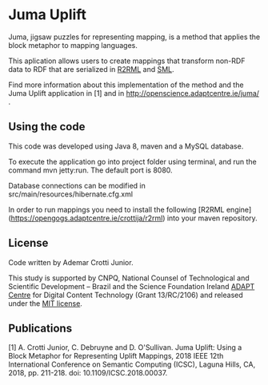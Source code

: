 # Juma Uplift

Juma, jigsaw puzzles for representing mapping, is a method that applies the block metaphor to mapping languages. 

This aplication allows users to create mappings that transform non-RDF data to RDF that are serialized in [R2RML](https://www.w3.org/TR/r2rml/) and [SML](http://sml.aksw.org/).

Find more information about this implementation of the method and the Juma Uplift application in [1] and in http://openscience.adaptcentre.ie/juma/ .

## Using the code
This code was developed using Java 8, maven and a MySQL database.

To execute the application go into project folder using terminal, and run the command mvn jetty:run. The default port is 8080.

Database connections can be modified in src/main/resources/hibernate.cfg.xml

In order to run mappings you need to install the following [R2RML engine] (https://opengogs.adaptcentre.ie/crottija/r2rml) into your maven repository.

## License
Code written by Ademar Crotti Junior.

This study is supported by CNPQ, National Counsel of Technological and Scientific Development – Brazil and the Science Foundation Ireland [ADAPT Centre](https://www.adaptcentre.ie/) for Digital Content Technology (Grant 13/RC/2106) and released under the [MIT license](http://opensource.org/licenses/MIT).

## Publications

[1] A. Crotti Junior, C. Debruyne and D. O'Sullivan. Juma Uplift: Using a Block Metaphor for Representing Uplift Mappings, 2018 IEEE 12th International Conference on Semantic Computing (ICSC), Laguna Hills, CA, 2018, pp. 211-218. doi: 10.1109/ICSC.2018.00037.
